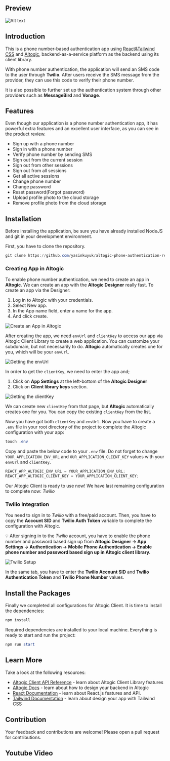 ## Preview

![Alt text](./src/images/product_review.svg "Product Review")

## Introduction

This is a phone number-based authentication app using [React](https://reactjs.org/)&[Tailwind CSS](https://tailwindcss.com/docs/guides/create-react-app) and [Altogic](https://www.altogic.com), backend-as-a-service platform as the backend using its client library.

With phone number authentication, the application will send an SMS code to the user through **Twilio**. After users receive the SMS message from the provider, they can use this code to verify their phone number.

It is also possible to further set up the authentication system through other providers such as **MessageBird** and **Vonage**.

## Features

Even though our application is a phone number authentication app, it has powerful extra features and an excellent user interface, as you can see in the product review.

- Sign up with a phone number
- Sign in with a phone number
- Verify phone number by sending SMS
- Sign out from the current session
- Sign out from other sessions
- Sign out from all sessions
- Get all active sessions
- Change phone number
- Change password
- Reset password(Forgot password)
- Upload profile photo to the cloud storage
- Remove profile photo from the cloud storage

## Installation

Before installing the application, be sure you have already installed NodeJS and git in your development environment.

First, you have to clone the repository.

```powershell
git clone https://github.com/yasinkuyuk/altogic-phone-authentication-react.git
```

### Creating App in Altogic

To enable phone number authentication, we need to create an app in **Altogic**.
We can create an app with the **Altogic Designer** really fast. To create an app via the Designer:

1. Log in to Altogic with your credentials.
2. Select New app.
3. In the App name field, enter a name for the app.
4. And click create.

![Create an App in Altogic](./src/images/altogic_setup1.png "Create App")

After creating the app, we need `envUrl` and `clientKey` to access our app via Altogic Client Library to create a web application. You can customize your subdomain, but not necessarily to do. **Altogic** automatically creates one for you, which will be your `envUrl`.

![Getting the envUrl](./src/images/altogic_setup2.png "Environment  Review")

In order to get the `clientKey`, we need to enter the app and;

1. Click on **App Settings** at the left-bottom of the **Altogic Designer**
2. Click on **Client library keys** section.

![Getting the clientKey](./src/images/altogic_setup3.png "Client Key")

We can create new `clientKey` from that page, but **Altogic** automatically creates one for you. You can copy the existing `clientKey` from the list.

Now you have got both `clientKey` and `envUrl`. Now you have to create a `.env` file in your root directory of the project to complete the Altogic configuration with your app:

```powershell
touch .env
```

Copy and paste the below code to your `.env` file. Do not forget to change `YOUR_APPLICATION_ENV_URL` and `OUR_APPLICATION_CLIENT_KEY` values with your `envUrl` and `clientKey`.

```javascript
REACT_APP_ALTOGIC_ENV_URL = YOUR_APPLICATION_ENV_URL;
REACT_APP_ALTOGIC_CLIENT_KEY = YOUR_APPLICATION_CLIENT_KEY;
```

Our Altogic Client is ready to use now! We have last remaining configuration to complete now: _Twilio_

### Twilio Integration

You need to sign in to _Twilio_ with a free/paid account. Then, you have to copy the **Account SID** and **Twilio Auth Token** variable to complete the configuration with Altogic.

💡 After signing in to the _Twilio_ account, you have to enable the phone number and password based sign up from **Altogic Designer → App Settings → Authentication → Mobile Phone Authentication → Enable phone number and password based sign up in Altogic client library.**

![Twilio Setup](./src/images/twilio1.png "Twilio")

In the same tab, you have to enter the **Twilio Account SID** and **Twilio Authentication Token** and **Twilio Phone Number** values.

## Install the Packages

Finally we completed all configurations for Altogic Client. It is time to install the dependencies:

```powershell
npm install
```

Required dependencies are installed to your local machine. Everything is ready to start and run the project:

```powershell
npm run start
```

## Learn More

Take a look at the following resources:

- [Altogic Client API Reference](https://clientapi.altogic.com/v1.2.2/modules.html) - learn about Altogic Client Library features
- [Altogic Docs](https://docs.altogic.com/) - learn about how to design your backend in Altogic
- [React Documentation](https://reactjs.org/docs/getting-started.html) - learn about React.js features and API.
- [Tailwind Documentation](https://tailwindcss.com/docs/installation) - learn about design your app with Tailwind CSS

## Contribution

Your feedback and contributions are welcome! Please open a pull request for contributions.

## Youtube Video
